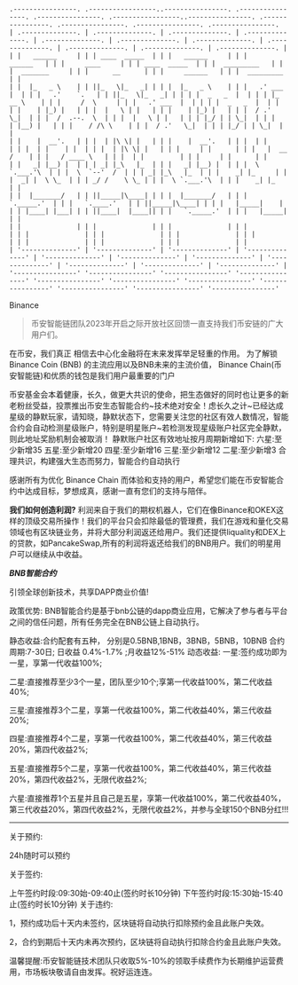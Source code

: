 ````
.----------------. .-----------------..----------------. .----------------. .----------------. .-----------------..----------------. .----------------. .----------------. .----------------. .----------------.
| .--------------. | .--------------. | .--------------. | .--------------. | .--------------. | .--------------. | .--------------. | .--------------. | .--------------. | .--------------. | .--------------. |
| |   ______     | | | ____  _____  | | |   ______     | | |     ______   | | |     ____     | | | ____  _____  | | |  _________   | | |  _______     | | |      __      | | |     ______   | | |  _________   | |
| |  |_   _ \    | | ||_   \|_   _| | | |  |_   _ \    | | |   .' ___  |  | | |   .'    `.   | | ||_   \|_   _| | | | |  _   _  |  | | | |_   __ \    | | |     /  \     | | |   .' ___  |  | | | |  _   _  |  | |
| |    | |_) |   | | |  |   \ | |   | | |    | |_) |   | | |  / .'   \_|  | | |  /  .--.  \  | | |  |   \ | |   | | | |_/ | | \_|  | | |   | |__) |   | | |    / /\ \    | | |  / .'   \_|  | | | |_/ | | \_|  | |
| |    |  __'.   | | |  | |\ \| |   | | |    |  __'.   | | |  | |         | | |  | |    | |  | | |  | |\ \| |   | | |     | |      | | |   |  __ /    | | |   / ____ \   | | |  | |         | | |     | |      | |
| |   _| |__) |  | | | _| |_\   |_  | | |   _| |__) |  | | |  \ `.___.'\  | | |  \  `--'  /  | | | _| |_\   |_  | | |    _| |_     | | |  _| |  \ \_  | | | _/ /    \ \_ | | |  \ `.___.'\  | | |    _| |_     | |
| |  |_______/   | | ||_____|\____| | | |  |_______/   | | |   `._____.'  | | |   `.____.'   | | ||_____|\____| | | |   |_____|    | | | |____| |___| | | ||____|  |____|| | |   `._____.'  | | |   |_____|    | |
| |              | | |              | | |              | | |              | | |              | | |              | | |              | | |              | | |              | | |              | | |              | |
| '--------------' | '--------------' | '--------------' | '--------------' | '--------------' | '--------------' | '--------------' | '--------------' | '--------------' | '--------------' | '--------------' |
'----------------' '----------------' '----------------' '----------------' '----------------' '----------------' '----------------' '----------------' '----------------' '----------------' '----------------'
````


Binance

> 币安智能链团队2023年开启之际开放社区回馈一直支持我们币安链的广大用户们。

在币安，我们真正
相信去中心化金融将在末来发挥举足轻重的作用。
为了解锁 Binance Coin (BNB) 的主流应用以及BNB未来的主流价值，
Binance Chain(币安智能链)和优质的钱包是我们用户最重要的门户

币安基金会本着健康，长久，做更大共识的使命，把生态做好的同时也让更多的新老粉丝受益，投票推出币安生态智能合约~技术绝对安全！虑长久之计~已经达成星级的静默玩家，请知晓，静默状态下，您需要关注您的社区有效人数情况，智能合约会自动检测星级账户，特别是明星账户~若检测发现星级账户社区完全静默，则此地址奖励机制会被取消！
静默账户社区有效地址按月周期新增如下:
六星:至少新增35
五星:至少新增20
四星:至少新增16
三星:至少新增12
二星:至少新增3
合理共识，构建强大生态而努力，智能合约自动执行

感谢所有为优化 Binance Chain 而体验和支持的用户，希望您们能在币安智能合约中达成目标，梦想成真，感谢一直有您们的支持与陪伴。

******我们如何创造利润?******
利润来自于我们的期权机器人，它们在像Binance和OKEX这样的顶级交易所操作！我们的平台只会扣除最低的管理费，我们在游戏和量化交易领域也有区块链业务，并将大部分利润返还给用户。我们还提供liquality和DEX上的贷款，如PancakeSwap,所有的利润将返还给我们的BNB用户。我们的明星用户可以继续从中收益。

******_BNB智能合约_******

引领全球创新技术，共享DAPP商业价值!

政策优势:
BNB智能合约是基于bnb公链的dapp商业应用，它解决了参与者与平台之间的信任问题，所有任务完全在BNB公链上自动执行。

静态收益:合约配套有五种，
分别是0.5BNB,1BNB，3BNB，5BNB，10BNB
合约周期:7-30日;
日收益 0.4%-1.7% ;月收益12%-51%
动态收益:
一星:签约成功即为一星，享第一代收益100%;

二星:直接推荐至少3个一星，团队至少10个;享第一代收益100%，第二代收益40%;

三星:直接推荐3个二星，享第一代收益100%，第二代收益40%，第三代收益20%;

四星:直接推荐4个二星，享第一代收益100%，第二代收益40%，第三代收益20%，第四代收益2%;

五星:直接推荐5个二星，享第一代收益100%，第二代收益40%，第三代收益20%，第四代收益2%，无限代收益2%;

六星:直接推荐1个五星并且自己是五星，享第一代收益100%，第二代收益40%，第三代收益20%，第四代收益2%，无限代收益2%，并参与全球150个BNB分红!!!

----
关于预约:

24h随时可以预约

关于签约:

上午签约时段:09:30始-09:40止(签约时长10分钟)
下午签约时段:15:30始-15:40止(签约时长10分钟)
关于违约:

1，预约成功后十天内未签约，区块链将自动执行扣除预约金且此账户失效。

2，合约到期后十天内未再次预约，区块链将自动执行扣除合约金且此账户失效。


温馨提醒:币安智能链技术团队只收取5%-10%的领取手续费作为长期维护运营费用，市场板块敬请自由发挥。祝好运连连。
